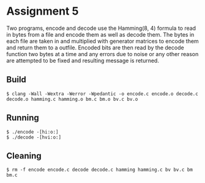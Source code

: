 # Assignment 5

Two programs, encode and decode use the Hamming(8, 4) formula to read in bytes from a file and encode them as well as decode them. The bytes in each file are taken in and multiplied with generator matrices to encode them and return them to a outfile. Encoded bits are then read by the decode function two bytes at a time and any errors due to noise or any other reason are attempted to be fixed and resulting message is returned.

## Build

	$ clang -Wall -Wextra -Werror -Wpedantic -o encode.c encode.o decode.c decode.o hamming.c hamming.o bm.c bm.o bv.c bv.o
 
## Running

	$ ./encode -[hi:o:]
	$ ./decode -[hvi:o:]
	
## Cleaning

	$ rm -f encode encode.c decode decode.c hamming hamming.c bv bv.c bm bm.c

